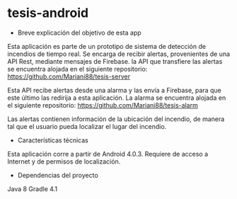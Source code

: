 # tesis-android

- Breve explicación del objetivo de esta app

Esta aplicación es parte de un prototipo de sistema de detección de incendios de tiempo real. Se encarga de recibir alertas, provenientes de una API Rest, mediante mensajes de Firebase. la API que transfiere las alertas se encuentra alojada en el siguiente repositorio: https://github.com/Mariani88/tesis-server

Esta API recibe alertas desde una alarma y las envía a Firebase, para que este último las redirija a esta aplicación. La alarma se encuentra alojada en el siguiente repositorio: https://github.com/Mariani88/tesis-alarm

Las alertas contienen información de la ubicación del incendio, de manera tal que el usuario pueda localizar el lugar del incendio. 


- Características técnicas

Esta aplicación corre a partir de Android 4.0.3. Requiere de acceso a Internet y de permisos de localización.


- Dependencias del proyecto

Java 8 
Gradle 4.1
